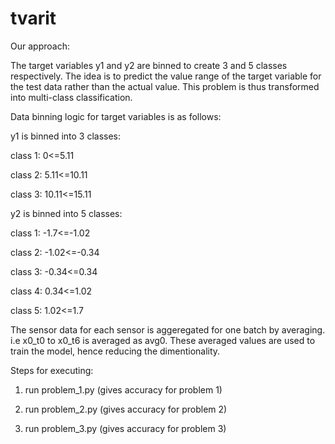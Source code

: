 # tvarit

Our approach:

The target variables y1 and y2 are binned to create 3 and 5 classes respectively. The idea is to predict the value range of the target variable for the test data rather than the actual value. This problem is thus transformed into multi-class classification.

Data binning logic for target variables is as follows:

y1 is binned into 3 classes:

class 1: 0<=5.11

class 2: 5.11<=10.11

class 3: 10.11<=15.11

y2 is binned into 5 classes:

class 1: -1.7<=-1.02

class 2: -1.02<=-0.34

class 3: -0.34<=0.34

class 4: 0.34<=1.02

class 5: 1.02<=1.7

The sensor data for each sensor is aggeregated for one batch by averaging. i.e x0_t0 to x0_t6 is averaged as avg0. These averaged values are used to train the model, hence reducing the dimentionality.

Steps for executing:

1. run problem_1.py (gives accuracy for problem 1)

2. run problem_2.py (gives accuracy for problem 2)

3. run problem_3.py (gives accuracy for problem 3)

